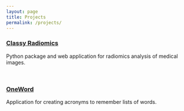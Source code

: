```yaml
---
layout: page
title: Projects
permalink: /projects/
---
```


### [Classy Radiomics](https://github.com/pwoznicki/ClassyRadiomics)

Python package and web application for radiomics analysis of medical images.

&nbsp;

### [OneWord](https://onewordhub.com/)

Application for creating acronyms to remember lists of words.
